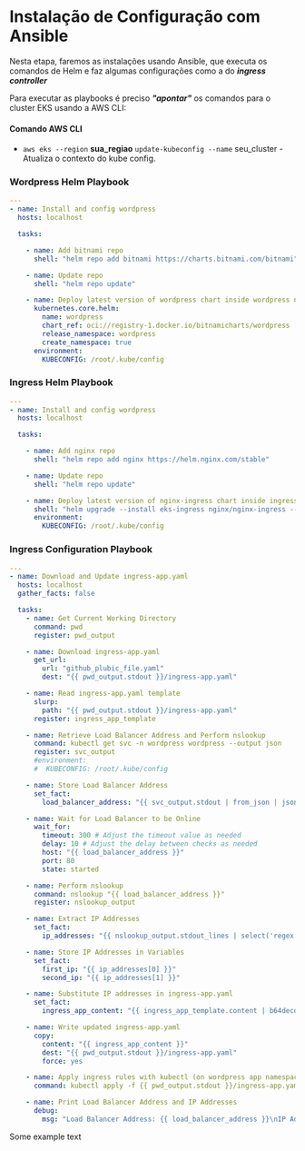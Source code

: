 # Instalação de Configuração com Ansible

Nesta etapa, faremos as instalações usando Ansible, que executa os comandos de Helm e faz algumas configurações
  como a do ***ingress controller***

Para executar as playbooks é preciso ***"apontar"*** os comandos para o cluster EKS usando a AWS CLI:

#### Comando AWS CLI
- `aws eks --region` **sua_regiao** `update-kubeconfig --name` seu_cluster - Atualiza o contexto do kube config.

### Wordpress Helm Playbook

``` yaml title="wordpress.yaml"
---
- name: Install and config wordpress
  hosts: localhost

  tasks:

    - name: Add bitnami repo
      shell: "helm repo add bitnami https://charts.bitnami.com/bitnami"

    - name: Update repo
      shell: "helm repo update"

    - name: Deploy latest version of wordpress chart inside wordpress namespace (and create it)
      kubernetes.core.helm:
        name: wordpress
        chart_ref: oci://registry-1.docker.io/bitnamicharts/wordpress
        release_namespace: wordpress
        create_namespace: true
      environment:
        KUBECONFIG: /root/.kube/config

```

### Ingress Helm Playbook

``` yaml title="ingress.yaml"
---
- name: Install and config wordpress
  hosts: localhost

  tasks:

    - name: Add nginx repo
      shell: "helm repo add nginx https://helm.nginx.com/stable"

    - name: Update repo
      shell: "helm repo update"

    - name: Deploy latest version of nginx-ingress chart inside ingress namespace (and create it)
      shell: "helm upgrade --install eks-ingress nginx/nginx-ingress --version 0.17.0 -n ingress-nginx --create-namespace -n ingress"
      environment:
        KUBECONFIG: /root/.kube/config

```

### Ingress Configuration Playbook

``` yaml title="ingress.yaml"
---
- name: Download and Update ingress-app.yaml
  hosts: localhost
  gather_facts: false

  tasks:
    - name: Get Current Working Directory
      command: pwd
      register: pwd_output

    - name: Download ingress-app.yaml
      get_url:
        url: "github_plubic_file.yaml"
        dest: "{{ pwd_output.stdout }}/ingress-app.yaml"

    - name: Read ingress-app.yaml template
      slurp:
        path: "{{ pwd_output.stdout }}/ingress-app.yaml"
      register: ingress_app_template

    - name: Retrieve Load Balancer Address and Perform nslookup
      command: kubectl get svc -n wordpress wordpress --output json
      register: svc_output
      #environment:
      #  KUBECONFIG: /root/.kube/config

    - name: Store Load Balancer Address
      set_fact:
        load_balancer_address: "{{ svc_output.stdout | from_json | json_query('status.loadBalancer.ingress[0].hostname') }}"

    - name: Wait for Load Balancer to be Online
      wait_for:
        timeout: 300 # Adjust the timeout value as needed
        delay: 10 # Adjust the delay between checks as needed
        host: "{{ load_balancer_address }}"
        port: 80
        state: started

    - name: Perform nslookup
      command: nslookup "{{ load_balancer_address }}"
      register: nslookup_output

    - name: Extract IP Addresses
      set_fact:
        ip_addresses: "{{ nslookup_output.stdout_lines | select('regex', '^Address: ') | map('regex_replace', '^Address: (.+)', '\\1') | list }}"

    - name: Store IP Addresses in Variables
      set_fact:
        first_ip: "{{ ip_addresses[0] }}"
        second_ip: "{{ ip_addresses[1] }}"

    - name: Substitute IP addresses in ingress-app.yaml
      set_fact:
        ingress_app_content: "{{ ingress_app_template.content | b64decode | replace('$first_ip', first_ip) | replace('$second_ip', second_ip) }}"

    - name: Write updated ingress-app.yaml
      copy:
        content: "{{ ingress_app_content }}"
        dest: "{{ pwd_output.stdout }}/ingress-app.yaml"
        force: yes

    - name: Apply ingress rules with kubectl (on wordpress app namespace)
      command: kubectl apply -f {{ pwd_output.stdout }}/ingress-app.yaml -n wordpress

    - name: Print Load Balancer Address and IP Addresses
      debug:
        msg: "Load Balancer Address: {{ load_balancer_address }}\nIP Addresses: {{ ip_addresses }}"

```


Some example text